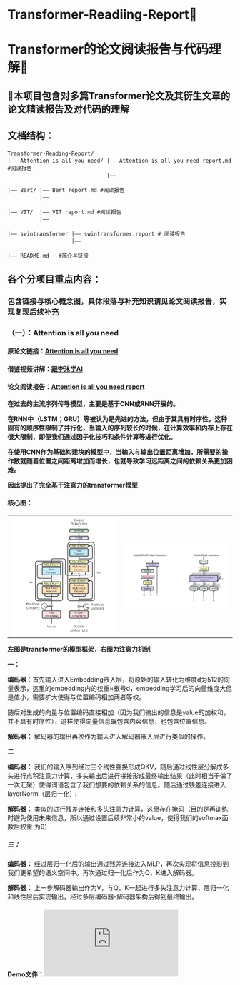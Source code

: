 # Transformer-Readiing-Report🎉
# Transformer的论文阅读报告与代码理解🎉
## 🎄本项目包含对多篇Transformer论文及其衍生文章的论文精读报告及对代码的理解

## 文档结构：
```
Transformer-Reading-Report/
|—— Attention is all you need/ |—— Attention is all you need report.md #阅读报告
                               |——

|—— Bert/ |—— Bert report.md #阅读报告
          |——

|—— VIT/  |—— VIT report.md #阅读报告
          |——

|—— swintransformer |—— swintransformer.report # 阅读报告
                    |——

|—— README.md   #简介与链接
```
## 各个分项目重点内容：
### 包含链接与核心概念图，具体段落与补充知识请见论文阅读报告，实现复现后续补充
### （一）：Attention is all you need
#### 原论文链接：[Attention is all you need](https://arxiv.org/abs/1706.03762)
#### 借鉴视频讲解：[跟李沐学AI](https://www.bilibili.com/video/BV1pu411o7BE/?spm_id_from=333.999.0.0&vd_source=6e22f74cbbb0cdf9444235d6ad11aabf)
#### 论文阅读报告：[Attention is all you need report](https://github.com/Baiyouawa/Transformer-Reading-Report/blob/main/Attention%20is%20all%20you%20need/Attention%20is%20all%20you%20need%20report.md)

**在过去的主流序列传导模型，主要是基于CNN或RNN开展的。**

**在RNN中（LSTM；GRU）等被认为是先进的方法，但由于其具有时序性，这种固有的顺序性限制了并行化，当输入的序列较长的时候，在计算效率和内存上存在很大限制，即便我们通过因子化技巧和条件计算等进行优化。**

**在使用CNN作为基础构建块的模型中，当输入与输出位置距离增加，所需要的操作数就随着位置之间距离增加而增长，也就导致学习远距离之间的依赖关系更加困难。**

**因此提出了完全基于注意力的transformer模型**

#### 核心图：
<table>
  <tr>
    <td><img src="images/Attention1.png" alt="Attention1" width="1300"/></td>
    <td><img src="images/Attention2.png" alt="Attention2" width="1300"/></td>
  </tr>
</table>

**左图是transformer的模型框架，右图为注意力机制**

**一：**

**编码器**：首先输入进入Embedding嵌入层，将原始的输入转化为维度d为512的向量表示，这里的embedding内的权重×根号d，embedding学习后的向量维度大但是值小，需要扩大使得与位置编码相加两者等权。

随后对生成的向量与位置编码直接相加（因为我们输出的信息是value的加权和，并不具有时序性），这样使得向量信息既包含内容信息，也包含位置信息。

**解码器：** 解码器的输出再次作为输入进入解码器嵌入层进行类似的操作。

**二**

**编码器：** 我们的输入序列经过三个线性变换形成QKV，随后通过线性层分解成多头进行点积注意力计算，多头输出后进行拼接形成最终输出结果（此时相当于做了一次汇聚）使得词语包含了我们想要的依赖关系的信息。随后通过残差连接进入layerNorm（层归一化）；

**解码器：** 类似的进行残差连接和多头注意力计算，这里存在掩码（目的是再训练时避免使用未来信息，所以通过设置后续非常小的value，使得我们的softmax函数后权重 为0）

#####  三：

**编码器：** 经过层归一化后的输出通过残差连接进入MLP，再次实现将信息投影到我们更希望的语义空间中。再次通过归一化后作为Q，K进入解码器。

**解码器：** 上一步解码器输出作为V，与Q，K一起进行多头注意力计算，层归一化和线性层后实现输出，经过多层编码器-解码器架构后得到最终输出。

#### Demo文件：![demo](https://github.com/Baiyouawa/Transformer-Reading-Report/blob/main/Attention%20is%20all%20you%20need/demo.py)

